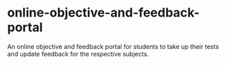 # online-objective-and-feedback-portal
An online objective and feedback portal for students to take up their tests and update feedback for the respective subjects. 
